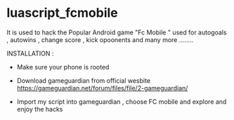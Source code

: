 # luascript_fcmobile
It is used to hack the Popular Android game "Fc Mobile " used for autogoals , autowins , change score , kick opoonents and many more ........


INSTALLATION : 

* Make sure your phone is rooted 
* Download gameguardian from official wesbite
https://gameguardian.net/forum/files/file/2-gameguardian/

* Import my script into gameguardian , choose FC mobile and explore and enjoy the hacks
